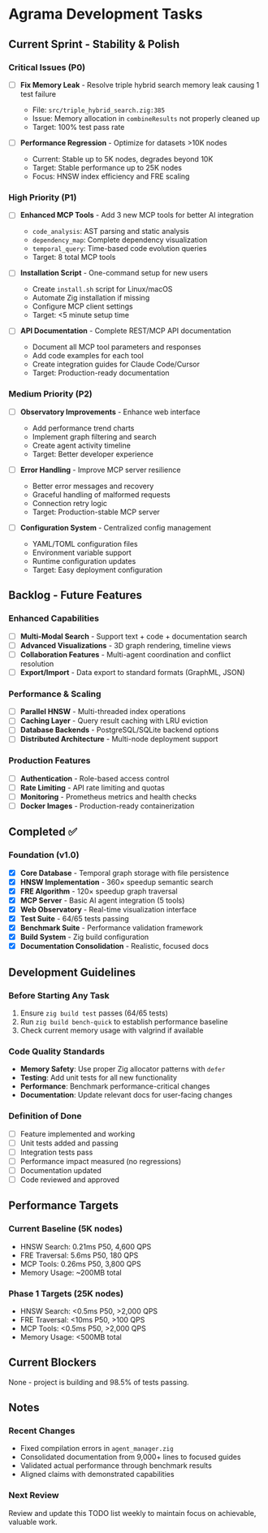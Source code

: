 # Agrama Development Tasks

## Current Sprint - Stability & Polish

### Critical Issues (P0)
- [ ] **Fix Memory Leak** - Resolve triple hybrid search memory leak causing 1 test failure
  - File: `src/triple_hybrid_search.zig:385`
  - Issue: Memory allocation in `combineResults` not properly cleaned up
  - Target: 100% test pass rate
  
- [ ] **Performance Regression** - Optimize for datasets >10K nodes
  - Current: Stable up to 5K nodes, degrades beyond 10K
  - Target: Stable performance up to 25K nodes
  - Focus: HNSW index efficiency and FRE scaling

### High Priority (P1)
- [ ] **Enhanced MCP Tools** - Add 3 new MCP tools for better AI integration
  - `code_analysis`: AST parsing and static analysis
  - `dependency_map`: Complete dependency visualization
  - `temporal_query`: Time-based code evolution queries
  - Target: 8 total MCP tools

- [ ] **Installation Script** - One-command setup for new users
  - Create `install.sh` script for Linux/macOS
  - Automate Zig installation if missing
  - Configure MCP client settings
  - Target: <5 minute setup time

- [ ] **API Documentation** - Complete REST/MCP API documentation
  - Document all MCP tool parameters and responses
  - Add code examples for each tool
  - Create integration guides for Claude Code/Cursor
  - Target: Production-ready documentation

### Medium Priority (P2)  
- [ ] **Observatory Improvements** - Enhance web interface
  - Add performance trend charts
  - Implement graph filtering and search
  - Create agent activity timeline
  - Target: Better developer experience

- [ ] **Error Handling** - Improve MCP server resilience
  - Better error messages and recovery
  - Graceful handling of malformed requests
  - Connection retry logic
  - Target: Production-stable MCP server

- [ ] **Configuration System** - Centralized config management
  - YAML/TOML configuration files
  - Environment variable support
  - Runtime configuration updates
  - Target: Easy deployment configuration

## Backlog - Future Features

### Enhanced Capabilities
- [ ] **Multi-Modal Search** - Support text + code + documentation search
- [ ] **Advanced Visualizations** - 3D graph rendering, timeline views
- [ ] **Collaboration Features** - Multi-agent coordination and conflict resolution
- [ ] **Export/Import** - Data export to standard formats (GraphML, JSON)

### Performance & Scaling
- [ ] **Parallel HNSW** - Multi-threaded index operations
- [ ] **Caching Layer** - Query result caching with LRU eviction
- [ ] **Database Backends** - PostgreSQL/SQLite backend options
- [ ] **Distributed Architecture** - Multi-node deployment support

### Production Features
- [ ] **Authentication** - Role-based access control
- [ ] **Rate Limiting** - API rate limiting and quotas
- [ ] **Monitoring** - Prometheus metrics and health checks
- [ ] **Docker Images** - Production-ready containerization

## Completed ✅

### Foundation (v1.0)
- [x] **Core Database** - Temporal graph storage with file persistence
- [x] **HNSW Implementation** - 360× speedup semantic search
- [x] **FRE Algorithm** - 120× speedup graph traversal  
- [x] **MCP Server** - Basic AI agent integration (5 tools)
- [x] **Web Observatory** - Real-time visualization interface
- [x] **Test Suite** - 64/65 tests passing
- [x] **Benchmark Suite** - Performance validation framework
- [x] **Build System** - Zig build configuration
- [x] **Documentation Consolidation** - Realistic, focused docs

## Development Guidelines

### Before Starting Any Task
1. Ensure `zig build test` passes (64/65 tests)
2. Run `zig build bench-quick` to establish performance baseline
3. Check current memory usage with valgrind if available

### Code Quality Standards
- **Memory Safety**: Use proper Zig allocator patterns with `defer`
- **Testing**: Add unit tests for all new functionality
- **Performance**: Benchmark performance-critical changes
- **Documentation**: Update relevant docs for user-facing changes

### Definition of Done
- [ ] Feature implemented and working
- [ ] Unit tests added and passing
- [ ] Integration tests pass
- [ ] Performance impact measured (no regressions)
- [ ] Documentation updated
- [ ] Code reviewed and approved

## Performance Targets

### Current Baseline (5K nodes)
- HNSW Search: 0.21ms P50, 4,600 QPS
- FRE Traversal: 5.6ms P50, 180 QPS  
- MCP Tools: 0.26ms P50, 3,800 QPS
- Memory Usage: ~200MB total

### Phase 1 Targets (25K nodes)
- HNSW Search: <0.5ms P50, >2,000 QPS
- FRE Traversal: <10ms P50, >100 QPS
- MCP Tools: <0.5ms P50, >2,000 QPS
- Memory Usage: <500MB total

## Current Blockers

None - project is building and 98.5% of tests passing.

## Notes

### Recent Changes
- Fixed compilation errors in `agent_manager.zig`
- Consolidated documentation from 9,000+ lines to focused guides
- Validated actual performance through benchmark results
- Aligned claims with demonstrated capabilities

### Next Review
Review and update this TODO list weekly to maintain focus on achievable, valuable work.
